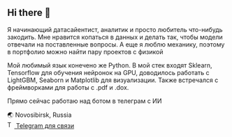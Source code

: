 ## Hi there 👋

Я начинающий датасайентист, аналитик и просто любитель что-нибудь закодить.
Мне нравится копаться в данных и делать так, чтобы модели отвечали на поставленные вопросы.
А еще я люблю механику, поэтому в портфолио можно найти пару проектов с физикой

Мой любимый язык конечено же Python.
В мой стек входят Sklearn, Tensorflow для обучения нейронок на GPU, доводилось работать с LightGBM, Seaborn и Matplotlib для визуализации.
Также встречался с фреймворками для работы с .pdf и .dox.

Прямо сейчас работаю над ботом в телеграм с ИИ

🌏 Novosibirsk, Russia  
<a href="https://t.me/sergey_dzh">
  <img src="https://icons-for-free.com/iff/png/256/telegram-1331550893597324235.png" alt="Telegram" width="16" height="16">
  Telegram для связи
</a>

